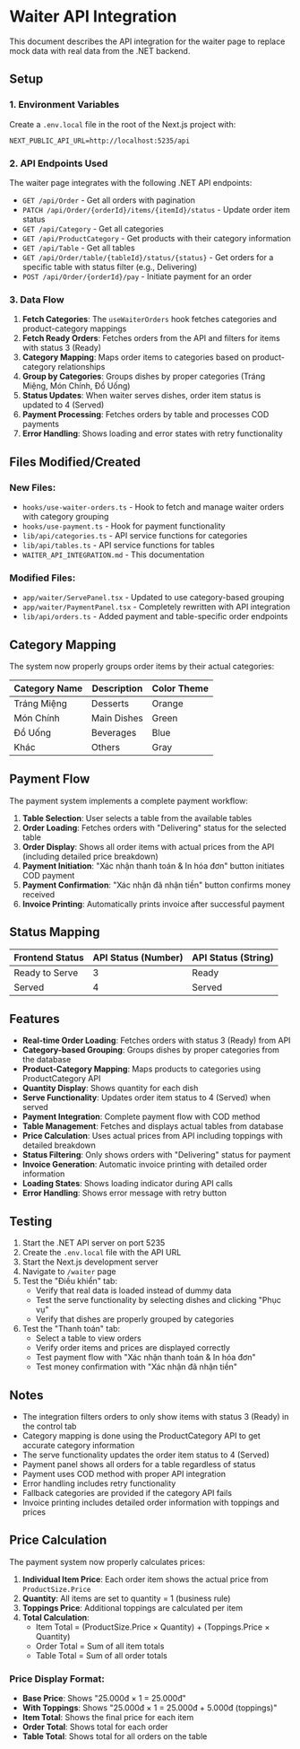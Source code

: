 # Waiter API Integration

This document describes the API integration for the waiter page to replace mock data with real data from the .NET backend.

## Setup

### 1. Environment Variables

Create a `.env.local` file in the root of the Next.js project with:

```env
NEXT_PUBLIC_API_URL=http://localhost:5235/api
```

### 2. API Endpoints Used

The waiter page integrates with the following .NET API endpoints:

- `GET /api/Order` - Get all orders with pagination
- `PATCH /api/Order/{orderId}/items/{itemId}/status` - Update order item status
- `GET /api/Category` - Get all categories
- `GET /api/ProductCategory` - Get products with their category information
- `GET /api/Table` - Get all tables
- `GET /api/Order/table/{tableId}/status/{status}` - Get orders for a specific table with status filter (e.g., Delivering)
- `POST /api/Order/{orderId}/pay` - Initiate payment for an order

### 3. Data Flow

1. **Fetch Categories**: The `useWaiterOrders` hook fetches categories and product-category mappings
2. **Fetch Ready Orders**: Fetches orders from the API and filters for items with status 3 (Ready)
3. **Category Mapping**: Maps order items to categories based on product-category relationships
4. **Group by Categories**: Groups dishes by proper categories (Tráng Miệng, Món Chính, Đồ Uống)
5. **Status Updates**: When waiter serves dishes, order item status is updated to 4 (Served)
6. **Payment Processing**: Fetches orders by table and processes COD payments
7. **Error Handling**: Shows loading and error states with retry functionality

## Files Modified/Created

### New Files:
- `hooks/use-waiter-orders.ts` - Hook to fetch and manage waiter orders with category grouping
- `hooks/use-payment.ts` - Hook for payment functionality
- `lib/api/categories.ts` - API service functions for categories
- `lib/api/tables.ts` - API service functions for tables
- `WAITER_API_INTEGRATION.md` - This documentation

### Modified Files:
- `app/waiter/ServePanel.tsx` - Updated to use category-based grouping
- `app/waiter/PaymentPanel.tsx` - Completely rewritten with API integration
- `lib/api/orders.ts` - Added payment and table-specific order endpoints

## Category Mapping

The system now properly groups order items by their actual categories:

| Category Name | Description | Color Theme |
|---------------|-------------|-------------|
| Tráng Miệng | Desserts | Orange |
| Món Chính | Main Dishes | Green |
| Đồ Uống | Beverages | Blue |
| Khác | Others | Gray |

## Payment Flow

The payment system implements a complete payment workflow:

1. **Table Selection**: User selects a table from the available tables
2. **Order Loading**: Fetches orders with "Delivering" status for the selected table
3. **Order Display**: Shows all order items with actual prices from the API (including detailed price breakdown)
4. **Payment Initiation**: "Xác nhận thanh toán & In hóa đơn" button initiates COD payment
5. **Payment Confirmation**: "Xác nhận đã nhận tiền" button confirms money received
6. **Invoice Printing**: Automatically prints invoice after successful payment

## Status Mapping

| Frontend Status | API Status (Number) | API Status (String) |
|----------------|-------------------|-------------------|
| Ready to Serve | 3 | Ready |
| Served | 4 | Served |

## Features

- **Real-time Order Loading**: Fetches orders with status 3 (Ready) from API
- **Category-based Grouping**: Groups dishes by proper categories from the database
- **Product-Category Mapping**: Maps products to categories using ProductCategory API
- **Quantity Display**: Shows quantity for each dish
- **Serve Functionality**: Updates order item status to 4 (Served) when served
- **Payment Integration**: Complete payment flow with COD method
- **Table Management**: Fetches and displays actual tables from database
- **Price Calculation**: Uses actual prices from API including toppings with detailed breakdown
- **Status Filtering**: Only shows orders with "Delivering" status for payment
- **Invoice Generation**: Automatic invoice printing with detailed order information
- **Loading States**: Shows loading indicator during API calls
- **Error Handling**: Shows error message with retry button

## Testing

1. Start the .NET API server on port 5235
2. Create the `.env.local` file with the API URL
3. Start the Next.js development server
4. Navigate to `/waiter` page
5. Test the "Điều khiển" tab:
   - Verify that real data is loaded instead of dummy data
   - Test the serve functionality by selecting dishes and clicking "Phục vụ"
   - Verify that dishes are properly grouped by categories
6. Test the "Thanh toán" tab:
   - Select a table to view orders
   - Verify order items and prices are displayed correctly
   - Test payment flow with "Xác nhận thanh toán & In hóa đơn"
   - Test money confirmation with "Xác nhận đã nhận tiền"

## Notes

- The integration filters orders to only show items with status 3 (Ready) in the control tab
- Category mapping is done using the ProductCategory API to get accurate category information
- The serve functionality updates the order item status to 4 (Served)
- Payment panel shows all orders for a table regardless of status
- Payment uses COD method with proper API integration
- Error handling includes retry functionality
- Fallback categories are provided if the category API fails
- Invoice printing includes detailed order information with toppings and prices 

## Price Calculation

The payment system now properly calculates prices:

1. **Individual Item Price**: Each order item shows the actual price from `ProductSize.Price`
2. **Quantity**: All items are set to quantity = 1 (business rule)
3. **Toppings Price**: Additional toppings are calculated per item
4. **Total Calculation**: 
   - Item Total = (ProductSize.Price × Quantity) + (Toppings.Price × Quantity)
   - Order Total = Sum of all item totals
   - Table Total = Sum of all order totals

### Price Display Format:
- **Base Price**: Shows "25.000đ × 1 = 25.000đ"
- **With Toppings**: Shows "25.000đ × 1 = 25.000đ + 5.000đ (toppings)"
- **Item Total**: Shows the final price for each item
- **Order Total**: Shows total for each order
- **Table Total**: Shows total for all orders on the table 